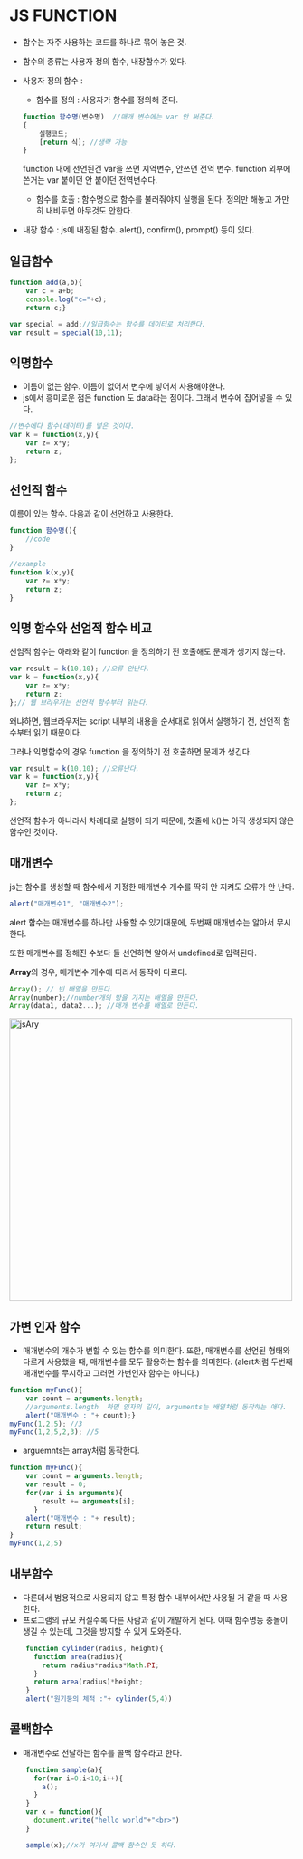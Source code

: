 # JS FUNCTION

- 함수는 자주 사용하는 코드를 하나로 묶어 놓은 것. 

- 함수의 종류는 사용자 정의 함수, 내장함수가 있다.

- 사용자 정의 함수 : 

  - 함수를 정의 : 사용자가 함수를 정의해 준다. 

  ```javascript
  function 함수명(변수명)  //매개 변수에는 var 안 써준다. 
  {
      실행코드;
      [return 식]; //생략 가능
  }  
  ```

  function 내에 선언된건 var을 쓰면 지역변수, 안쓰면 전역 변수. function 외부에 쓴거는 var 붙이던 안 붙이던 전역변수다.

  - 함수를 호출 : 함수명으로 함수를 불러줘야지 실행을 된다. 정의만 해놓고 가만히 내비두면 아무것도 안한다.

- 내장 함수 : js에 내장된 함수.  alert(), confirm(), prompt() 등이 있다.

## 일급함수

```javascript
function add(a,b){
	var c = a+b;
    console.log("c="+c);
    return c;}

var special = add;//일급함수는 함수를 데이터로 처리한다.
var result = special(10,11); 
```

## 익명함수

- 이름이 없는 함수. 이름이 없어서 변수에 넣어서 사용해야한다.
- js에서 흥미로운 점은 function 도 data라는 점이다. 그래서 변수에 집어넣을 수 있다.

```javascript
//변수에다 함수(데이터)를 넣은 것이다.
var k = function(x,y){
    var z= x*y;
    return z;
}; 
```

## 선언적 함수

이름이 있는 함수. 다음과 같이 선언하고 사용한다.

```javascript
function 함수명(){
	//code
}

//example
function k(x,y){
    var z= x*y;
    return z;
}
```

## 익명 함수와 선엄적 함수 비교

선엄적 함수는 아래와 같이 function 을 정의하기 전 호출해도 문제가 생기지 않는다. 

```javascript
var result = k(10,10); //오류 안난다.
var k = function(x,y){
    var z= x*y;
    return z;
};// 웹 브라우저는 선언적 함수부터 읽는다.
```

왜냐하면, 웹브라우저는 script 내부의 내용을 순서대로 읽어서 실행하기 전, 선언적 함수부터 읽기 때문이다. 

그러나 익명함수의 경우 function 을 정의하기 전 호출하면 문제가 생긴다.

```javascript
var result = k(10,10); //오류난다.
var k = function(x,y){
    var z= x*y;
    return z;
};  
```

선언적 함수가 아니라서 차례대로 실행이 되기 때문에, 첫줄에 k()는 아직 생성되지 않은 함수인 것이다.

## 매개변수

js는 함수를 생성할 때 함수에서 지정한 매개변수 개수를 딱히 안 지켜도 오류가 안 난다.

```javascript
alert("매개변수1", "매개변수2");
```

 alert 함수는 매개변수를 하나만 사용할 수 있기때문에, 두번째 매개변수는 알아서 무시한다.

또한 매개변수를 정해진 수보다 들 선언하면 알아서 undefined로 입력된다. 

**Array**의 경우, 매개변수 개수에 따라서 동작이 다르다. 

```javascript
Array(); // 빈 배열을 만든다.
Array(number);//number개의 방을 가지는 배열을 만든다.
Array(data1, data2...); //매개 변수를 배열로 만든다.
```

<img width="500" alt="jsAry" src="https://user-images.githubusercontent.com/37058233/97971911-1c19f680-1e07-11eb-9479-1b38a9005116.PNG">

## 가변 인자 함수

- 매개변수의 개수가 변할 수 있는 함수를 의미한다. 또한, 매개변수를 선언된 형태와 다르게 사용했을 때, 매개변수를 모두 활용하는 함수를 의미한다. (alert처럼 두번째 매개변수를 무시하고 그러면 가변인자 함수는 아니다.)

```javascript
function myFunc(){
    var count = arguments.length;
    //arguments.length  하면 인자의 길이, arguments는 배열처럼 동작하는 애다.
    alert("매개변수 : "+ count);}
myFunc(1,2,5); //3
myFunc(1,2,5,2,3); //5
```

- arguemnts는 array처럼 동작한다.

```javascript
function myFunc(){
    var count = arguments.length;
    var result = 0;
    for(var i in arguments){
        result += arguments[i];
      }
    alert("매개변수 : "+ result);
    return result;
}
myFunc(1,2,5)
```

## 내부함수

- 다른데서 범용적으로 사용되지 않고 특정 함수 내부에서만 사용될 거 같을 때 사용한다.
- 프로그램의 규모 커질수록 다른 사람과 같이 개발하게 된다. 이때 함수명등 충돌이 생길 수 있는데, 그것을 방지할 수 있게 도와준다.

```javascript
    function cylinder(radius, height){
      function area(radius){
        return radius*radius*Math.PI;
      }
      return area(radius)*height;
    }
    alert("원기둥의 체적 :"+ cylinder(5,4))
```

## 콜백함수

- 매개변수로 전달하는 함수를 콜백 함수라고 한다.

```javascript
    function sample(a){
      for(var i=0;i<10;i++){
        a();
      }
    }
    var x = function(){
      document.write("hello world"+"<br>")
    }

    sample(x);//x가 여기서 콜백 함수인 듯 하다. 
```

